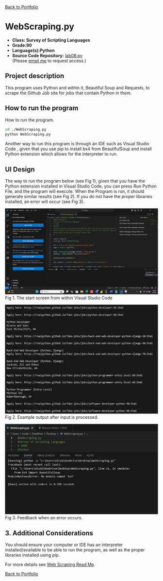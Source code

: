 [Back to Portfolio](./)

WebScraping.py
===============

-   **Class: Survey of Scripting Languages** 
-   **Grade:90** 
-   **Language(s):Python** 
-   **Source Code Repository:** [lab08.py](https://github.com/nickdavidson96/CSCI-301-code-repository/edit/master/lab08/lab08.py)  
    (Please [email me](mailto:nadavidson@csustudent.net?subject=GitHub%20Access) to request access.)

## Project description

This program uses Python and within it, Beautiful Soup and Requests, to scrape the Github Job site for jobs that contain Python in them.

## How to run the program

How to run the program.

```bash
cd ./WebScraping.py
python WebScraping.py
```

Another way to run this program is through an IDE such as Visual Studio Code , given that you use pip to install bs4 from BeautifulSoup and install Python extension which allows for the interpreter to run.

## UI Design

The way to run the program below (see Fig 1), given that you have the Python extension installed in Visual Studio Code, you can press Run Python File, and the program will execute. When the Program is run, it should generate similar results (see Fig 2). If you do not have the proper libraries installed, an error will occur (see Fig 3).

![screenshot](images/runWebscraping.png)  
Fig 1. The start screen from within Visual Studio Code 

![screenshot](images/WebscrapingResults.png)  
Fig 2. Example output after input is processed.

![screenshot](images/WebscrapingError.png)  
Fig 3. Feedback when an error occurs.

## 3. Additional Considerations

You should ensure your computer or IDE has an interpreter installed/available to be able to run the program, as well as the proper libraries installed using pip.

For more details see [Web Scraping Read Me](WebscrapingREADME.md).

[Back to Portfolio](./)
